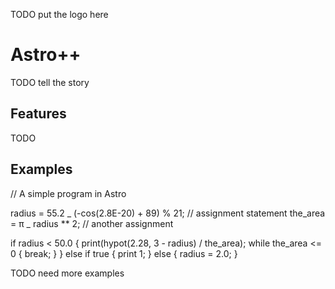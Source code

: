 TODO put the logo here

# Astro++

TODO tell the story

## Features

TODO

## Examples

// A simple program in Astro

radius = 55.2 _ (-cos(2.8E-20) + 89) % 21; // assignment statement
the_area = π _ radius \*\* 2; // another assignment

if radius < 50.0 {
print(hypot(2.28, 3 - radius) / the_area);
while the_area <= 0 {
break;
}
} else if true {
print 1;
} else {
radius = 2.0;
}

TODO need more examples

